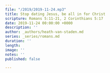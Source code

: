 ```yaml
---
file: "/2019/2019-11-24.mp3"
title: Stop dating Jesus, be all in for Christ
scripture: Romans 5:11-21, 2 Corinthians 5:17
date: 2019-11-24 00:00:00 +0000
description: ''
author: _authors/heath-van-staden.md
series: _series/romans.md
duration: ''
length: 
image: ''
notes: ''
published: false

---
```

